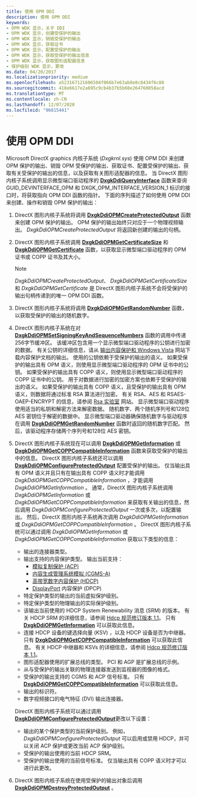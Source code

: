 ```yaml
---
title: 使用 OPM DDI
description: 使用 OPM DDI
keywords:
- OPM WDK 显示，关于 DDI
- OPM WDK 显示，创建受保护的输出
- OPM WDK 显示，销毁受保护的输出
- OPM WDK 显示，获取证书
- OPM WDK 显示，配置受保护的输出
- OPM WDK 显示，获取受保护的输出信息
- OPM WDK 显示，获取图形适配器信息
- 保护级别 WDK 显示，更改
ms.date: 04/20/2017
ms.localizationpriority: medium
ms.openlocfilehash: a523167121606504f066b7e63ab8e8c8434f6c88
ms.sourcegitcommit: 418e6617e2a695c9cb4b37b5b60e264760858acd
ms.translationtype: MT
ms.contentlocale: zh-CN
ms.lasthandoff: 12/07/2020
ms.locfileid: "96815441"
---
```

# <a name="using-the-opm-ddi"></a>使用 OPM DDI

Microsoft DirectX graphics 内核子系统 (*Dxgkrnl.sys*) 使用 OPM DDI 来创建 OPM 保护的输出、销毁 OPM 受保护的输出、获取证书、配置受保护的输出、获取有关受保护的输出的信息，以及获取有关图形适配器的信息。 当 DirectX 图形内核子系统调用显示微型端口驱动程序的 [**DxgkDdiQueryInterface**](/windows-hardware/drivers/ddi/dispmprt/nc-dispmprt-dxgkddi_query_interface) 函数来查询 GUID_DEVINTERFACE_OPM 和 DXGK_OPM_INTERFACE_VERSION_1 标识的接口时，将获取指向 OPM DDI 函数的指针。 下面的序列描述了如何使用 OPM DDI 来创建、操作和销毁 OPM 保护的输出：

1. DirectX 图形内核子系统将调用 [**DxgkDdiOPMCreateProtectedOutput**](/windows-hardware/drivers/ddi/dispmprt/nc-dispmprt-dxgkddi_opm_create_protected_output) 函数来创建 OPM 保护的输出。 OPM 保护的输出始终只对应于一个物理视频输出。 *DxgkDdiOPMCreateProtectedOutput* 将返回新创建的输出的句柄。

2. DirectX 图形内核子系统调用 [**DxgkDdiOPMGetCertificateSize**](/windows-hardware/drivers/ddi/dispmprt/nc-dispmprt-dxgkddi_opm_get_certificate_size) 和 [**DxgkDdiOPMGetCertificate**](/windows-hardware/drivers/ddi/dispmprt/nc-dispmprt-dxgkddi_opm_get_certificate) 函数，以获取显示微型端口驱动程序的 OPM 证书或 COPP 证书及其大小。

   > [!NOTE]
   > *DxgkDdiOPMCreateProtectedOutput*、 *DxgkDdiOPMGetCertificateSize* 和 *DxgkDdiOPMGetCertificate* 是 DirectX 图形内核子系统不会将受保护的输出句柄传递到的唯一 OPM DDI 函数。

3. DirectX 图形内核子系统将调用 [**DxgkDdiOPMGetRandomNumber**](/windows-hardware/drivers/ddi/dispmprt/nc-dispmprt-dxgkddi_opm_get_random_number) 函数，以获取受保护的输出的随机数字。

4. DirectX 图形内核子系统在对 [**DxgkDdiOPMSetSigningKeyAndSequenceNumbers**](/windows-hardware/drivers/ddi/dispmprt/nc-dispmprt-dxgkddi_opm_set_signing_key_and_sequence_numbers) 函数的调用中传递256字节缓冲区。 该缓冲区包含用一个显示微型端口驱动程序的公钥进行加密的数据。 有关公钥的详细信息，请从 [输出内容保护和 Windows Vista](https://download.microsoft.com/download/5/D/6/5D6EAF2B-7DDF-476B-93DC-7CF0072878E6/output_protect.doc) 网站下载内容保护文档的输出。 使用的公钥依赖于受保护的输出的语义。 如果受保护的输出具有 OPM 语义，则使用显示微型端口驱动程序的 OPM 证书中的公钥。 如果受保护的输出具有 COPP 语义，则使用显示微型端口驱动程序的 COPP 证书中的公钥。 用于对数据进行加密的加密方案也依赖于受保护的输出的语义。 如果受保护的输出具有 COPP 语义，且受保护的输出具有 OPM 语义，则数据将通过标准 RSA 算法进行加密。 有关 RSA、AES 和 RSAES-OAEP-ENCRYPT 的信息，请参阅 [Rsa 实验室](https://www.rsa.com/) 网站。 显示微型端口驱动程序使用适当的私钥和解密方法来解密数据。 随机数字、两个随机序列号和128位 AES 密钥位于解密的数据中。 显示微型端口驱动器确保随机数字与驱动程序在调用 [**DxgkDdiOPMGetRandomNumber**](/windows-hardware/drivers/ddi/dispmprt/nc-dispmprt-dxgkddi_opm_get_random_number) 函数时返回的随机数字匹配。 然后，该驱动程序存储两个序列号和128位 AES 密钥。

5. DirectX 图形内核子系统现在可以调用 [**DxgkDdiOPMGetInformation**](/windows-hardware/drivers/ddi/dispmprt/nc-dispmprt-dxgkddi_opm_get_information) 或 [**DxgkDdiOPMGetCOPPCompatibleInformation**](/windows-hardware/drivers/ddi/dispmprt/nc-dispmprt-dxgkddi_opm_get_copp_compatible_information) 函数来获取受保护的输出中的信息。 DirectX 图形内核子系统还可以调用 [**DxgkDdiOPMConfigureProtectedOutput**](/windows-hardware/drivers/ddi/dispmprt/nc-dispmprt-dxgkddi_opm_configure_protected_output) 配置受保护的输出。 仅当输出具有 OPM 语义并且只有在输出具有 COPP 语义时才能调用 *DxgkDdiOPMGetCOPPCompatibleInformation* ，才能调用 *DxgkDdiOPMGetInformation* 。 通常，DirectX 图形内核子系统调用 *DxgkDdiOPMGetInformation* 或 *DxgkDdiOPMGetCOPPCompatibleInformation* 来获取有关输出的信息，然后调用 *DxgkDdiOPMConfigureProtectedOutput* 一次或多次，以配置输出。 然后，DirectX 图形内核子系统再次调用 *DxgkDdiOPMGetInformation* 或 *DxgkDdiOPMGetCOPPCompatibleInformation* 。 DirectX 图形内核子系统可以通过调用 *DxgkDdiOPMGetInformation* 或 *DxgkDdiOPMGetCOPPCompatibleInformation* 获取以下类型的信息：

    - 输出的连接器类型。
    - 输出支持的内容保护类型。 输出当前支持：
      - [模拟复制保护 (ACP) ](https://business.tivo.com/services/acp-technology)
      - [内容生成管理系统模拟 (CGMS-A) ](cgms-a-standards.md)
      - [高带宽数字内容保护 (HDCP) ](https://www.digital-cp.com/hdcp-specifications)
      - [DisplayPort](https://go.microsoft.com/fwlink/p/?linkid=71382) 内容保护 (DPCP) 
    - 特定保护类型的输出的当前虚拟保护级别。
    - 特定保护类型的物理输出的实际保护级别。
    - 该输出当前使用的 HDCP System Renewability 消息 (SRM) 的版本。 有关 HDCP SRM 的详细信息，请参阅 [Hdcp 规范修订版本 1.1](https://go.microsoft.com/fwlink/p/?linkid=38728)。 只有 [**DxgkDdiOPMGetInformation**](/windows-hardware/drivers/ddi/dispmprt/nc-dispmprt-dxgkddi_opm_get_information) 可以获取此信息。
    - 连接 HDCP 设备的键选择向量 (KSV) ，以及 HDCP 设备是否为中继器。 只有 [**DxgkDdiOPMGetCOPPCompatibleInformation**](/windows-hardware/drivers/ddi/dispmprt/nc-dispmprt-dxgkddi_opm_get_copp_compatible_information) 可以获取此信息。 有关 HDCP 中继器和 KSVs 的详细信息，请参阅 [Hdcp 规范修订版本 1.1](https://go.microsoft.com/fwlink/p/?linkid=38728)。
    - 图形适配器使用的扩展总线的类型。 PCI 和 AGP 是扩展总线的示例。
    - 从与受保护的输出关联的物理连接器发送到监视器的图像的格式。
    - 受保护的输出支持的 CGMS 和 ACP 信号标准。 只有 [**DxgkDdiOPMGetCOPPCompatibleInformation**](/windows-hardware/drivers/ddi/dispmprt/nc-dispmprt-dxgkddi_opm_get_copp_compatible_information) 可以获取此信息。
    - 输出的标识符。
    - 数字视频接口的电气特征 (DVI) 输出连接器。

    DirectX 图形内核子系统可以通过调用 [**DxgkDdiOPMConfigureProtectedOutput**](/windows-hardware/drivers/ddi/dispmprt/nc-dispmprt-dxgkddi_opm_configure_protected_output)更改以下设置：

    - 输出的某个保护类型的当前保护级别。 例如， *DxgkDdiOPMConfigureProtectedOutput* 可以启用或禁用 HDCP，并可以关闭 ACP 保护或更改当前 ACP 保护级别。
    - 受保护的输出使用的当前 HDCP SRM。
    - 受保护的输出使用的当前信号标准。 仅当输出具有 COPP 语义时才可以进行此更改。

6. DirectX 图形内核子系统在使用受保护的输出对象后调用 [**DxgkDdiOPMDestroyProtectedOutput**](/windows-hardware/drivers/ddi/dispmprt/nc-dispmprt-dxgkddi_opm_destroy_protected_output) 。

